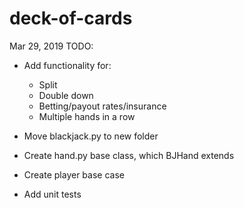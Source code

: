 # deck-of-cards
Mar 29, 2019
TODO: 

* Add functionality for:
    - Split
    - Double down
    - Betting/payout rates/insurance
    - Multiple hands in a row

* Move blackjack.py to new folder

* Create hand.py base class, which BJHand extends

* Create player base case

* Add unit tests